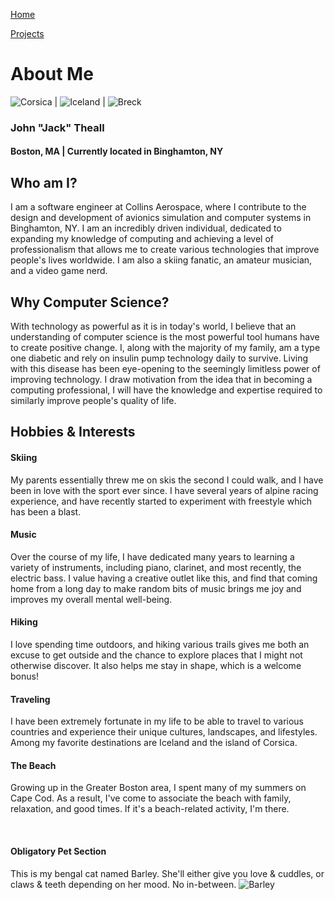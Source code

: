 [Home](./)

[Projects](./projects.md)

# About Me

![Corsica](./assets/images/theall_corsica.jpg) | ![Iceland](./assets/images/theall_iceland.jpg) | ![Breck](./assets/images/theall_breck.jpg)

### John "Jack" Theall
#### Boston, MA | Currently located in Binghamton, NY


## Who am I?

I am a software engineer at Collins Aerospace, where I contribute to the design and development of avionics simulation
and computer systems in Binghamton, NY. I am an incredibly driven individual, dedicated to expanding my knowledge of
computing and achieving a level of professionalism that allows me to create various technologies that improve people's lives worldwide.
I am also a skiing fanatic, an amateur musician, and a video game nerd.  

## Why Computer Science?

With technology as powerful as it is in today's world, I believe that an understanding of computer science
is the most powerful tool humans have to create positive change. I, along with the majority of my family,
am a type one diabetic and rely on insulin pump technology daily to survive. Living with this disease
has been eye-opening to the seemingly limitless power of improving technology. I draw motivation from the idea that
in becoming a computing professional, I will have the knowledge and expertise required to similarly improve people's quality of life.

## Hobbies & Interests

#### Skiing
My parents essentially threw me on skis the second I could walk, and I have been in love with the sport ever since.
I have several years of alpine racing experience, and have recently started to experiment with freestyle which has been a blast.
#### Music
Over the course of my life, I have dedicated many years to learning a variety of instruments, including piano, clarinet, 
and most recently, the electric bass. I value having a creative outlet like this, and find that coming home from a long day
to make random bits of music brings me joy and improves my overall mental well-being.
#### Hiking
I love spending time outdoors, and hiking various trails gives me both an excuse to get outside and the chance to explore
places that I might not otherwise discover. It also helps me stay in shape, which is a welcome bonus!
#### Traveling
I have been extremely fortunate in my life to be able to travel to various countries and experience their unique cultures, 
landscapes, and lifestyles. Among my favorite destinations are Iceland and the island of Corsica.
#### The Beach
Growing up in the Greater Boston area, I spent many of my summers on Cape Cod. As a result, I've come to associate the beach
with family, relaxation, and good times. If it's a beach-related activity, I'm there.

<br />

#### Obligatory Pet Section

This is my bengal cat named Barley. She'll either give you love & cuddles, or claws & teeth depending on her mood. No in-between.
![Barley](./assets/images/barley2.JPG)

